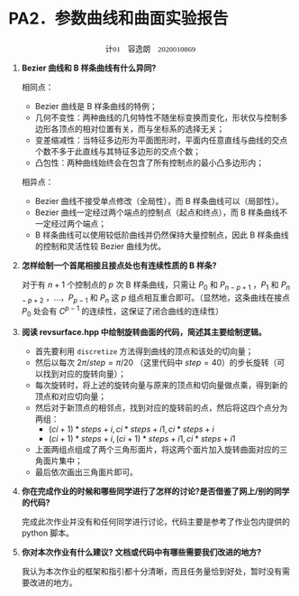 # **PA2．参数曲线和曲面实验报告**

<center><div style='height:2mm;'></div><div style="font-family:华文楷体;font-size:10pt;">计01　容逸朗　2020010869</div></center>



1. **Bezier 曲线和 B 样条曲线有什么异同?**

   相同点：

   * Bezier 曲线是 B 样条曲线的特例；
   * 几何不变性：两种曲线的几何特性不随坐标变换而变化，形状仅与控制多边形各顶点的相对位置有关，而与坐标系的选择无关；
   * 变差缩减性：当特征多边形为平面图形时，平面内任意直线与曲线的交点个数不多于此直线与其特征多边形的交点个数；
   * 凸包性：两种曲线始终会在包含了所有控制点的最小凸多边形内；

   相异点：

   * Bezier 曲线不接受单点修改（全局性），而 B 样条曲线可以（局部性）。
   * Bezier 曲线一定经过两个端点的控制点（起点和终点），而 B 样条曲线不一定经过两个端点；
   * B 样条曲线可以使用较低阶曲线并仍然保持大量控制点，因此 B 样条曲线的控制和灵活性较 Bezier 曲线为优。

   

2. **怎样绘制一个首尾相接且接点处也有连续性质的 B 样条?**

   对于有 $n+1$ 个控制点的 $p$ 次 B 样条曲线，只需让 $P_0$ 和 $P_{n-p+1}$ ，$P_1$ 和 $P_{n-p+2}$ ，…，$P_{p-1}$ 和 $P_n$ 这 $p$ 组点相互重合即可。（显然地，这条曲线在接点 $P_0$ 处会有 $C^{p-1}$ 的连续性，这保证了闭合曲线的连续性）

   

3. **阅读 revsurface.hpp 中绘制旋转曲面的代码，简述其主要绘制逻辑。**

   * 首先要利用 `discretize` 方法得到曲线的顶点和该处的切向量；
   * 然后以每次 $2\pi/step=\pi/20$ （这里代码中 $step=40$）的步长旋转（可以找到对应的旋转向量）；
   * 每次旋转时，将上述的旋转向量与原来的顶点和切向量做点乘，得到新的顶点和对应切向量；
   * 然后对于新顶点的相邻点，找到对应的旋转前的点，然后将这四个点分为两组：
     - $(ci + 1) * steps + i, ci * steps + i1, ci * steps + i$
     - $(ci + 1) * steps + i, (ci + 1) * steps + i1, ci * steps + i1$
   * 上面两组点组成了两个三角形面片，将这两个面片加入旋转曲面对应的三角面片集中；
   * 最后依次画出三角面片即可。

   

4. **你在完成作业的时候和哪些同学进行了怎样的讨论?是否借鉴了网上/别的同学的代码?**

   完成此次作业并没有和任何同学进行讨论，代码主要是参考了作业包内提供的 python 脚本。

   

2. **你对本次作业有什么建议? 文档或代码中有哪些需要我们改进的地方?**

   我认为本次作业的框架和指引都十分清晰，而且任务量恰到好处，暂时没有需要改进的地方。

